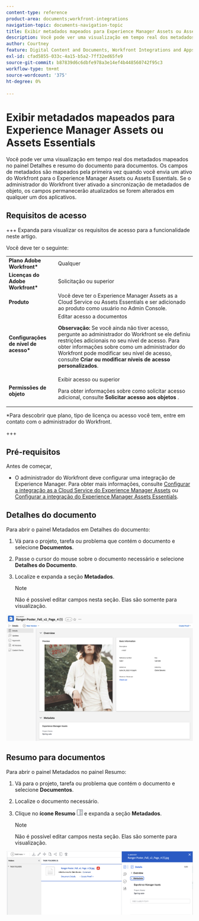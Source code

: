 ```yaml
---
content-type: reference
product-area: documents;workfront-integrations
navigation-topic: documents-navigation-topic
title: Exibir metadados mapeados para Experience Manager Assets ou Assets Essentials
description: Você pode ver uma visualização em tempo real dos metadados mapeados no painel Detalhes e resumo do documento para documentos.
author: Courtney
feature: Digital Content and Documents, Workfront Integrations and Apps
exl-id: cfad5855-033c-4a15-b5a2-7ff32ed65fe9
source-git-commit: b87839d6c6dbfe978a3e14ef4b448560742f95c3
workflow-type: tm+mt
source-wordcount: '375'
ht-degree: 0%

---
```


# Exibir metadados mapeados para Experience Manager Assets ou Assets Essentials

Você pode ver uma visualização em tempo real dos metadados mapeados no painel Detalhes e resumo do documento para documentos. Os campos de metadados são mapeados pela primeira vez quando você envia um ativo do Workfront para o Experience Manager Assets ou Assets Essentials. Se o administrador do Workfront tiver ativado a sincronização de metadados de objeto, os campos permanecerão atualizados se forem alterados em qualquer um dos aplicativos.

## Requisitos de acesso

+++ Expanda para visualizar os requisitos de acesso para a funcionalidade neste artigo.

Você deve ter o seguinte:

<table>
  <tr>
   <td><strong>Plano Adobe Workfront*</strong>
   </td>
   <td>Qualquer
   </td>
  </tr>
  <tr>
   <td><strong>Licenças do Adobe Workfront*</strong>
   </td>
   <td>Solicitação ou superior
   </td>
  </tr>
  <tr>
   <td><strong>Produto</strong>
   </td>
   <td>Você deve ter o Experience Manager Assets as a Cloud Service ou Assets Essentials e ser adicionado ao produto como usuário no Admin Console.
   </td>
  </tr>
  <tr>
   <td><strong>Configurações de nível de acesso*</strong>
   </td>
   <td>Editar acesso a documentos
<p>
<strong>Observação: </strong>Se você ainda não tiver acesso, pergunte ao administrador do Workfront se ele definiu restrições adicionais no seu nível de acesso. Para obter informações sobre como um administrador do Workfront pode modificar seu nível de acesso, consulte <strong>Criar ou modificar níveis de acesso personalizados</strong>.
   </td>
  </tr>
  <tr>
   <td><strong>Permissões de objeto</strong>
   </td>
   <td>Exibir acesso ou superior
<p>
Para obter informações sobre como solicitar acesso adicional, consulte <strong>Solicitar acesso aos objetos </strong>.
   </td>
  </tr>
</table>


*Para descobrir que plano, tipo de licença ou acesso você tem, entre em contato com o administrador do Workfront.

+++

## Pré-requisitos

Antes de começar,

* O administrador do Workfront deve configurar uma integração de Experience Manager. Para obter mais informações, consulte [Configurar a integração as a Cloud Service do Experience Manager Assets](/help/quicksilver/administration-and-setup/configure-integrations/configure-aacs-integration.md) ou [Configurar a integração do Experience Manager Assets Essentials](/help/quicksilver/documents/adobe-workfront-for-experience-manager-assets-essentials/setup-asset-essentials.md).


## Detalhes do documento

Para abrir o painel Metadados em Detalhes do documento:

1. Vá para o projeto, tarefa ou problema que contém o documento e selecione **Documentos**.
1. Passe o cursor do mouse sobre o documento necessário e selecione **Detalhes do Documento**.
1. Localize e expanda a seção **Metadados**.

   >[!NOTE]
   >
   >Não é possível editar campos nesta seção. Elas são somente para visualização.

![painel de detalhes do documento](assets/metadata-panel-doc-details.png)


## Resumo para documentos

Para abrir o painel Metadados no painel Resumo:

1. Vá para o projeto, tarefa ou problema que contém o documento e selecione **Documentos**.
1. Localize o documento necessário.
1. Clique no **ícone Resumo** ![ícone resumo](assets/summary-panel-icon.png) e expanda a seção **Metadados**.

   >[!NOTE]
   >
   >Não é possível editar campos nesta seção. Elas são somente para visualização.

![resumo para documentos](assets/metadata-panel-summary.png)
